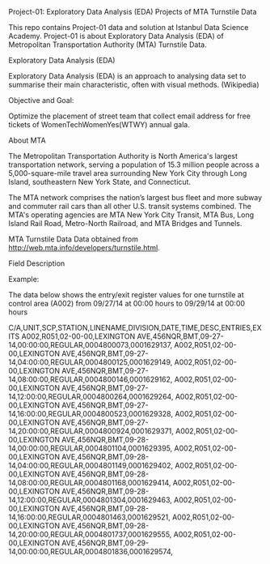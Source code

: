 Project-01: Exploratory Data Analysis (EDA) Projects of MTA Turnstile Data

This repo contains Project-01 data and solution at Istanbul Data Science Academy. Project-01 is about Exploratory Data Analysis (EDA) of Metropolitan Transportation Authority (MTA) Turnstile Data.

Exploratory Data Analysis (EDA)

Exploratory Data Analysis (EDA) is an approach to analysing data set to summarise their main characteristic, often with visual methods. (Wikipedia)

Objective and Goal:

Optimize the placement of street team that collect email address for free tickets of WomenTechWomenYes(WTWY) annual gala.
 
About MTA

The Metropolitan Transportation Authority is North America's largest transportation network, serving a population of 15.3 million people across a 5,000-square-mile travel area surrounding New York City through Long Island, southeastern New York State, and Connecticut.

The MTA network comprises the nation’s largest bus fleet and more subway and commuter rail cars than all other U.S. transit systems combined. The MTA's operating agencies are MTA New York City Transit, MTA Bus, Long Island Rail Road, Metro-North Railroad, and MTA Bridges and Tunnels.

MTA Turnstile Data
Data obtained from http://web.mta.info/developers/turnstile.html.

Field Description






Example:

The data below shows the entry/exit register values for one turnstile at control area (A002) from 09/27/14 at 00:00 hours to 09/29/14 at 00:00 hours


C/A,UNIT,SCP,STATION,LINENAME,DIVISION,DATE,TIME,DESC,ENTRIES,EXITS
A002,R051,02-00-00,LEXINGTON AVE,456NQR,BMT,09-27-14,00:00:00,REGULAR,0004800073,0001629137, 
A002,R051,02-00-00,LEXINGTON AVE,456NQR,BMT,09-27-14,04:00:00,REGULAR,0004800125,0001629149,
A002,R051,02-00-00,LEXINGTON AVE,456NQR,BMT,09-27-14,08:00:00,REGULAR,0004800146,0001629162,
A002,R051,02-00-00,LEXINGTON AVE,456NQR,BMT,09-27-14,12:00:00,REGULAR,0004800264,0001629264,
A002,R051,02-00-00,LEXINGTON AVE,456NQR,BMT,09-27-14,16:00:00,REGULAR,0004800523,0001629328,
A002,R051,02-00-00,LEXINGTON AVE,456NQR,BMT,09-27-14,20:00:00,REGULAR,0004800924,0001629371,
A002,R051,02-00-00,LEXINGTON AVE,456NQR,BMT,09-28-14,00:00:00,REGULAR,0004801104,0001629395,
A002,R051,02-00-00,LEXINGTON AVE,456NQR,BMT,09-28-14,04:00:00,REGULAR,0004801149,0001629402,
A002,R051,02-00-00,LEXINGTON AVE,456NQR,BMT,09-28-14,08:00:00,REGULAR,0004801168,0001629414,
A002,R051,02-00-00,LEXINGTON AVE,456NQR,BMT,09-28-14,12:00:00,REGULAR,0004801304,0001629463,
A002,R051,02-00-00,LEXINGTON AVE,456NQR,BMT,09-28-14,16:00:00,REGULAR,0004801463,0001629521,
A002,R051,02-00-00,LEXINGTON AVE,456NQR,BMT,09-28-14,20:00:00,REGULAR,0004801737,0001629555,
A002,R051,02-00-00,LEXINGTON AVE,456NQR,BMT,09-29-14,00:00:00,REGULAR,0004801836,0001629574,

